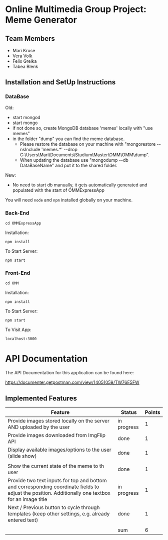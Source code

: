 # Online Multimedia Group Project: Meme Generator

## Team Members

- Mari Kruse
- Vera Volk
- Felix Grelka
- Tabea Blenk


## Installation and SetUp Instructions

### DataBase
Old:
- start mongod
- start mongo
- if not done so, create MongoDB database 'memes' locally with "use memes"
- in the folder "dump" you can find the meme database. 
    - Please restore the database on your machine with "mongorestore --nsInclude 'memes.*' --drop C:\Users\Mari\Documents\Studium\Master\OMM\OMM\dump". 
    - When updating the database use "mongodump --db DataBaseName" and put it to the shared folder.



New:
- No need to start db manually, it gets automatically generated and populated with the start of OMMExpressApp

You will need `node` and `npm` installed globally on your machine. 

### Back-End

`cd OMMExpressApp`

Installation:

`npm install`

To Start Server:

`npm start`

### Front-End

`cd OMM`

Installation:

`npm install`

To Start Server:

`npm start`

To Visit App:

`localhost:3000`

# API Documentation

The API Documentation for this application can be found here:

https://documenter.getpostman.com/view/14051059/TW76E5FW

## Implemented Features
| Feature  | Status |Points|
| -------------- | -------------------- |-----|
|Provide images stored locally on the server AND uploaded by the user|in progress|1|
|Provide images downloaded from ImgFlip API|done|1|
|Display available images/options to the user (slide show)|done|1|
||||
|Show the current state of the meme to th user|done|1|
|Provide two text inputs for top and bottom and corresponding coordinate fields to adjust the position. Additionally one textbox for an image title|in progress|1|
|Next / Previous button to cycle through templates (keep other settings, e.g. already entered text)|done|1|
||||
| |  sum |6 |
